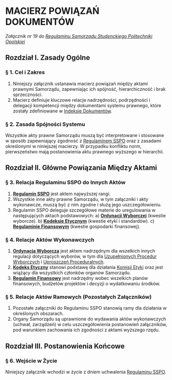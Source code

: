 ﻿# MACIERZ POWIĄZAŃ DOKUMENTÓW

*Załącznik nr 19 do [Regulaminu Samorządu Studenckiego Politechniki Opolskiej](01-regulamin-sspo.md)*

## Rozdział I. Zasady Ogólne

### § 1. Cel i Zakres
1.  Niniejszy załącznik ustanawia macierz powiązań między aktami prawnymi Samorządu, zapewniając ich spójność, hierarchiczność i brak sprzeczności.
2.  Macierz definiuje kluczowe relacje nadrzędności, podrzędności i delegacji kompetencji między dokumentami systemu prawnego, które zostały zdefiniowane w [Indeksie Dokumentów](18-indeks-dokumentow.md).

### § 2. Zasada Spójności Systemu
Wszystkie akty prawne Samorządu muszą być interpretowane i stosowane w sposób zapewniający zgodność z [Regulaminem SSPO](01-regulamin-sspo.md) oraz z zasadami określonymi w niniejszej macierzy. W przypadku konfliktu norm, pierwszeństwo mają postanowienia aktu prawnego wyższego w hierarchii.

## Rozdział II. Główne Powiązania Między Aktami

### § 3. Relacja Regulaminu SSPO do Innych Aktów
1.  **[Regulamin SSPO](01-regulamin-sspo.md)** jest aktem najwyższej rangi.
2.  Wszystkie inne akty prawne Samorządu, w tym załączniki i akty wykonawcze, muszą być z nim zgodne i służą jego uszczegółowieniu.
3.  Regulamin SSPO deleguje szczegółowe materie do uregulowania w następujących aktach podstawowych:
    a)  **[Ordynacji Wyborczej](02-ordynacja-wyborcza.md)** (kwestie wyborcze).
    b)  **[Kodeksie Etycznym](03-kodeks-etyczny.md)** (kwestie etyki i standardów).
    c)  **[Regulaminie Finansowym](04-regulamin-finansowy.md)** (kwestie gospodarki finansowej).

### § 4. Relacje Aktów Wykonawczych
1.  **[Ordynacja Wyborcza](02-ordynacja-wyborcza.md)** jest aktem nadrzędnym dla wszelkich innych regulacji dotyczących wyborów, w tym dla [Uzupełnionych Procedur Wyborczych](14-uzupelnione-procedury.md) i [Uproszczeń Proceduralnych](15-uproszczenia-proceduralne.md).
2.  **[Kodeks Etyczny](03-kodeks-etyczny.md)** stanowi podstawę dla działania [Komisji Etyki](06-regulamin-komisji-etyki.md) oraz jest wiążący dla wszystkich członków organów Samorządu.
3.  **[Regulamin Finansowy](04-regulamin-finansowy.md)** jest nadrzędny wobec wszelkich planów finansowych, budżetów projektów i decyzji o wydatkowaniu środków.

### § 5. Relacje Aktów Ramowych (Pozostałych Załączników)
1.  Pozostałe załączniki do Regulaminu SSPO stanowią ramy dla działania w określonych obszarach.
2.  Organy Samorządu są uprawnione do wydawania aktów wykonawczych (uchwał, zarządzeń) w celu uszczegółowienia postanowień załączników, pod warunkiem zachowania ich zgodności z aktami wyższego rzędu.

## Rozdział III. Postanowienia Końcowe

### § 6. Wejście w Życie
Niniejszy załącznik wchodzi w życie z dniem uchwalenia [Regulaminu SSPO](01-regulamin-sspo.md).


